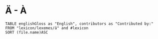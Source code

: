 # Ä - À
 
```dataview
TABLE englishGloss as "English", contributors as "Contributed by:"
FROM "lexicon/lexemes/ä" and #lexicon
SORT (file.name)ASC
```

